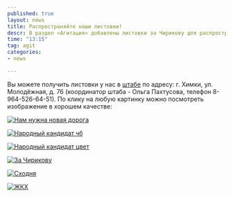 ```yaml
---
published: true
layout: news
title: Распространяйте наши листовки!
descr: В раздел «Агитация» добавлены листовки за Чирикову для распространения
time: "13:15"
tag: agit
categories:
- news

---
```


Вы можете получить листовки у нас в <a href="/news/2012/08/28/schema" target="_blank">штабе</a> по адресу: г. Химки, ул. Молодёжная, д. 76 (координатор штаба - Ольга Пахтусова, телефон 8-964-526-64-51). По клику на любую картинку можно посмотреть изображение в хорошем качестве:

<a href="http://imageshack.us/a/img824/2070/probkiq.jpg" target="_blank" rel="nofollow"><img src="http://1.bp.blogspot.com/-g7OeZRw-6QM/UF784UfN7KI/AAAAAAAAHUc/j2vKb-33JJA/s1600/7777777.jpg" alt="Нам нужна новая дорога"></a>

<a href="/images/listchb.pdf" target="_blank"><img src="http://2.bp.blogspot.com/-vM-aiMnE2PY/UF7ykvJYSfI/AAAAAAAAHTc/-1iULiTmkKc/s1600/43.jpg" alt="Народный кандидат чб"></a>

<a href="http://imageshack.us/a/img211/7754/9999999f.jpg" target="_blank" rel="nofollow"><img src="http://2.bp.blogspot.com/-gJ9N3VGomZo/UF7_IJLeIXI/AAAAAAAAHUk/c-z06pWW0JA/s1600/2222222222222.jpg" alt="Народный кандидат цвет"></a>

<a href="/images/list1.pdf" target="_blank"><img src="http://1.bp.blogspot.com/-cf4HkDiG4Kc/UFWm39S9VaI/AAAAAAAAG5o/9piFH4i_EeU/s1600/33.jpg" alt="За Чирикову"></a>

<a href="http://imageshack.us/a/img155/9476/84412186.jpg" target="_blank" rel="nofollow"><img src="http://2.bp.blogspot.com/-Bad5kvGXQic/UGSDXzIl5VI/AAAAAAAAHbo/8TPM7nn1qlY/s1600/888.jpg" alt="Сходня"></a>

<a href="http://imageshack.us/a/img4/3586/57341911.jpg" target="_blank" rel="nofollow"><img src="http://2.bp.blogspot.com/-nQbz7NBZWu0/UGRzUuR3rJI/AAAAAAAAHao/8exzpWh4TGM/s1600/77.jpg" alt="ЖКХ"></a>
